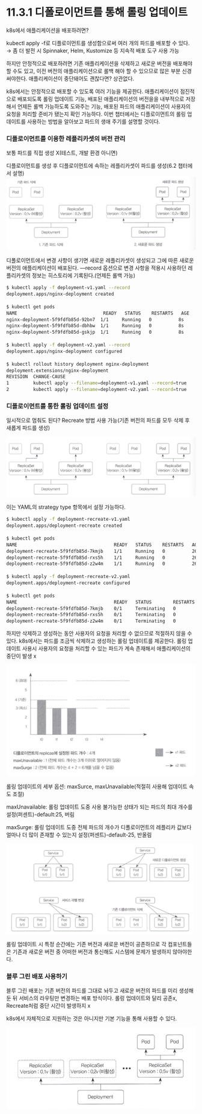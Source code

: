 # 11.3.1 디폴로이먼트를 통해 롤링 업데이트

k8s에서 애플리케이션을 배포하려면?

kubectl apply -f로 디플로이먼트를 생성함으로써 여러 개의 파드를 배포할 수 있다. → 좀 더 발전 시 Spinnaker, Helm, Kustomize 등 지속적 배포 도구 사용 가능

하지만 안정적으로 배포하려면 기존 애플리케이션을 삭제하고 새로운 버전을 배포해야할 수도 있고, 이전 버전의 애플리케이션으로 롤백 해야 할 수 있으므로 많은 부분 신경써야한다. 애플리케이션이 중단돼어도 괜찮다면? 상관없다.

 k8s에서는 안정적으로 배포할 수 있도록 여러 기능을 제공한다. 애플리케이션이 점진적으로 배포되도록 롤링 업데이트 기능, 배포된 애플리케이션의 버전을을 내부적으로 저장해서 언제든 롤백 가능하도록 도와주는 기능, 배포된 파드의 애플리케이션이 사용자의 요청을 처리할 준비가 됐는지 확인 가능하다. 이번 챕터에서는 디플로이먼트의 롤링 업데이트를 사용하는 방법을 알아보고 파드의 생애 주기를 설명할 것이다.

### 디폴로이먼트를 이용한 레플리카셋의 버전 관리

보통 파드를 직접 생성 X(테스트, 개발 환경 아니면)

디플로이먼트를 생성 후 디플로이먼트에 속하는 레플리카셋이 파드를 생성(6.2 챕터에서 설명)
![alt text](../images/11.3/1.1.png)


디폴로이먼트에서 변경 사항이 생기면 새로운 레플리카셋이 생성되고 그에 따른 새로운 버전의 애플리케이션이 배포된다. —record 옵션으로 변경 사항을 적용시 사용하던 레플리카셋의 정보는 히스토리에 기록된다.(언제든 롤백 가능)

```bash
$ kubectl apply -f deployment-v1.yaml --record
deployment.apps/nginx-deployment created

$ kubectl get pods
NAME                                READY   STATUS    RESTARTS   AGE
nginx-deployment-5f9fdfb85d-92bn7  1/1     Running   0          8s
nginx-deployment-5f9fdfb85d-dbhbw  1/1     Running   0          8s
nginx-deployment-5f9fdfb85d-gskjp  1/1     Running   0          8s

$ kubectl apply -f deployment-v2.yaml --record
deployment.apps/nginx-deployment configured

$ kubectl rollout history deployment nginx-deployment
deployment.extensions/nginx-deployment
REVISION  CHANGE-CAUSE
1         kubectl apply --filename=deployment-v1.yaml --record=true
2         kubectl apply --filename=deployment-v2.yaml --record=true
```

### 디폴로이먼트를 통한 롤링 업데이트 설정

일시적으로 멈춰도 된다? Recreate 방법 사용 가능(기존 버전의 파드를 모두 삭제 후 새롭게 파드를 생성)

![alt text](../images/11.3/1.2.png)

이는 YAML의 strategy type 항목에서 설정 가능하다.

```bash
$ kubectl apply -f deployment-recreate-v1.yaml
deployment.apps/deployment-recreate created

$ kubectl get pods
NAME                                    READY   STATUS    RESTARTS   AGE
deployment-recreate-5f9fdfb85d-7kmjb    1/1     Running   0          26s
deployment-recreate-5f9fdfb85d-rxs5h    1/1     Running   0          26s
deployment-recreate-5f9fdfb85d-z2w4m    1/1     Running   0          26s

$ kubectl apply -f deployment-recreate-v2.yaml
deployment.apps/deployment-recreate configured

$ kubectl get pods
NAME                                    READY   STATUS        RESTARTS   AGE
deployment-recreate-5f9fdfb85d-7kmjb    0/1     Terminating   0          54s
deployment-recreate-5f9fdfb85d-rxs5h    0/1     Terminating   0          54s
deployment-recreate-5f9fdfb85d-z2w4m    0/1     Terminating   0          54s

```

하지만 삭제하고 생성하는 동안 사용자의 요청을 처리할 수 없으므로 적절하지 않을 수 있다. k8s에서는 파드를 조금씩 삭제하고 생성하는 롤링 업데이트를 제공한다. 롤링 업데이트 사용시 사용자의 요청을 처리할 수 있는 파드가 계속 존재해서 애플리케이션의 중단이 발생 x

![alt text](../images/11.3/1.3.png)

롤링 업데이트의 세부 옵션: maxSurce, maxUnavailable(적절히 사용해 업데이트 속도 조절)

maxUnavailable: 롤링 업데이트 도중 사용 불가능한 상태가 되는 파드의 최대 개수를 설정(퍼센트)-default:25, 버림

maxSurge: 롤링 업데이트 도중 전체 파드의 개수가 디폴로이먼트의 레플리카 값보다 얼마나 더 많이 존재할 수 있는지 설정(퍼센트)-default-25, 반올림

![alt text](../images/11.3/1.4.png)

롤링 업데이트 시 특정 순간에는 기존 버전과 새로운 버전이 공존하므로 각 컴포넌트들은 기존과 새로운 버전 중 어떠한 버전과 통신해도 시스템에 문제가 발생하지 않아야한다.

### 블루 그린 배포 사용하기

블루 그린 배포는 기존 버전의 파드를 그대로 놔두고 새로운 버전의 파드를 미리 생성해 둔 뒤 서비스의 라우팅만 변경하는 배포 방식이다. 롤링 업데이트와 달리 공존x, Recreate처럼 중단 시간이 발생하지 x

k8s에서 자체적으로 지원하는 것은 아니지만 기본 기능을 통해 사용할 수 있다.

![alt text](../images/11.3/1.5.png)